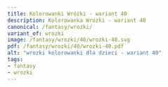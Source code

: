 ```yaml
---
title: Kolorowanki Wróżki - wariant 40
description: Kolorowanka Wrozki - wariant 40
canonical: /fantasy/wrozki/
variant_of: wrozki
image: /fantasy/wrozki/40/wrozki-40.svg
pdf: /fantasy/wrozki/40/wrozki-40.pdf
alt: "wrozki kolorowanki dla dzieci - wariant 40"
tags:
- fantasy
- wrozki
---
```

